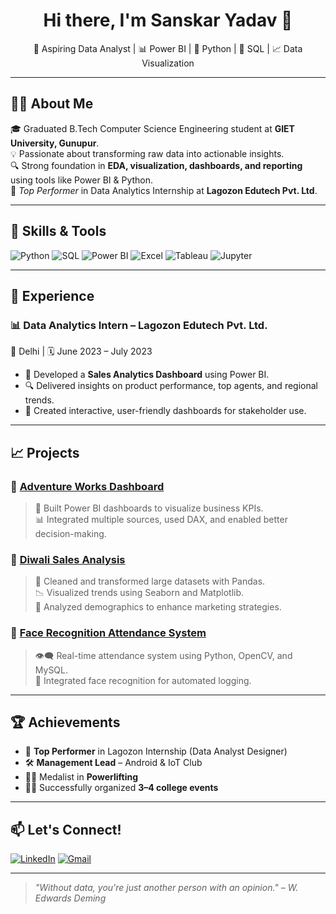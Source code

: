 <h1 align="center">Hi there, I'm Sanskar Yadav 👋</h1>
<p align="center">
  🎯 Aspiring Data Analyst | 📊 Power BI | 🐍 Python | 🧠 SQL | 📈 Data Visualization
</p>

---

## 🧑‍💻 About Me

🎓 Graduated B.Tech Computer Science Engineering student at **GIET University, Gunupur**.  
💡 Passionate about transforming raw data into actionable insights.  
🔍 Strong foundation in **EDA, visualization, dashboards, and reporting** using tools like Power BI & Python.  
🏅 *Top Performer* in Data Analytics Internship at **Lagozon Edutech Pvt. Ltd**.

---

## 🚀 Skills & Tools

![Python](https://img.shields.io/badge/Python-3776AB?style=for-the-badge&logo=python&logoColor=white)
![SQL](https://img.shields.io/badge/SQL-025E8C?style=for-the-badge&logo=mysql&logoColor=white)
![Power BI](https://img.shields.io/badge/Power%20BI-F2C811?style=for-the-badge&logo=power-bi&logoColor=black)
![Excel](https://img.shields.io/badge/Excel-217346?style=for-the-badge&logo=microsoft-excel&logoColor=white)
![Tableau](https://img.shields.io/badge/Tableau-E97627?style=for-the-badge&logo=tableau&logoColor=white)
![Jupyter](https://img.shields.io/badge/Jupyter-F37626?style=for-the-badge&logo=jupyter&logoColor=white)

---

## 💼 Experience

### 📊 Data Analytics Intern – **Lagozon Edutech Pvt. Ltd.**  
📍 Delhi | 🗓️ June 2023 – July 2023

- 🔧 Developed a **Sales Analytics Dashboard** using Power BI.
- 🔍 Delivered insights on product performance, top agents, and regional trends.
- 🧭 Created interactive, user-friendly dashboards for stakeholder use.

---

## 📈 Projects

### 📌 [Adventure Works Dashboard](https://github.com/Sanskar5746/PowerBI-Final-Project)
> 🧩 Built Power BI dashboards to visualize business KPIs.  
> 📊 Integrated multiple sources, used DAX, and enabled better decision-making.

### 📌 [Diwali Sales Analysis](https://github.com/Sanskar5746/Diwali_Sales_Analysis)
> 🧹 Cleaned and transformed large datasets with Pandas.  
> 📉 Visualized trends using Seaborn and Matplotlib.  
> 🎯 Analyzed demographics to enhance marketing strategies.

### 📌 [Face Recognition Attendance System](https://github.com/Sanskar5746/Face-Recognition-Attendance-System)
> 👁️‍🗨️ Real-time attendance system using Python, OpenCV, and MySQL.  
> 🔐 Integrated face recognition for automated logging.

---

## 🏆 Achievements

- 🥇 **Top Performer** in Lagozon Internship (Data Analyst Designer)
- 🛠️ **Management Lead** – Android & IoT Club
- 🏋️‍♂️ Medalist in **Powerlifting**
- 🧑‍🎓 Successfully organized **3–4 college events**

---

## 📫 Let's Connect!

[![LinkedIn](https://img.shields.io/badge/-LinkedIn-0077B5?style=for-the-badge&logo=linkedin&logoColor=white)](https://www.linkedin.com/in/sanskar-yadav-173a2a234/)
[![Gmail](https://img.shields.io/badge/-Gmail-D14836?style=for-the-badge&logo=gmail&logoColor=white)](mailto:sanskaryadav5746@gmail.com)

---

> *"Without data, you're just another person with an opinion." – W. Edwards Deming*

